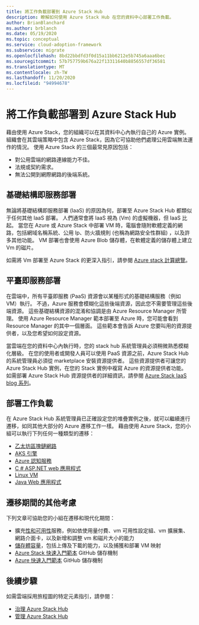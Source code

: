 ```yaml
---
title: 將工作負載部署到 Azure Stack Hub
description: 瞭解如何使用 Azure Stack Hub 在您的資料中心部署工作負載。
author: BrianBlanchard
ms.author: brblanch
ms.date: 05/19/2020
ms.topic: conceptual
ms.service: cloud-adoption-framework
ms.subservice: migrate
ms.openlocfilehash: 8bd22bbdfd3f0d15a11bb6212e5b745a6aaa6bec
ms.sourcegitcommit: 57b757759b676a22f13311640b8856557df36581
ms.translationtype: MT
ms.contentlocale: zh-TW
ms.lasthandoff: 11/20/2020
ms.locfileid: "94994678"
---
```

# <a name="deploy-workloads-to-azure-stack-hub"></a>將工作負載部署到 Azure Stack Hub

藉由使用 Azure Stack，您的組織可以在其資料中心內執行自己的 Azure 實例。 組織會在其雲端策略中包含 Azure Stack，因為它可協助他們處理公用雲端無法運作的情況。 使用 Azure Stack 的三個最常見原因包括：

- 對公用雲端的網路連線能力不佳。
- 法規或契約需求。
- 無法公開到網際網路的後端系統。

## <a name="infrastructure-as-a-service-deployment"></a>基礎結構即服務部署

無論將基礎結構即服務部署 (IaaS) 的原因為何，部署至 Azure Stack Hub 都類似于任何其他 IaaS 部署。 人們通常會將 IaaS 視為 (Vm) 的虛擬機器，但 IaaS 比起。 當您在 Azure 或 Azure Stack 中部署 VM 時，電腦會隨附軟體定義的網路，包括網域名稱系統、公用 Ip、防火牆規則 (也稱為網路安全性群組) ，以及許多其他功能。 VM 部署也會使用 Azure Blob 儲存體，在軟體定義的儲存體上建立 Vm 的磁片。

如需將 Vm 部署至 Azure Stack 的更深入指引，請參閱 [Azure stack 計算總覽](/azure-stack/user/azure-stack-compute-overview?view=azs-2002)。

## <a name="platform-as-a-service-deployment"></a>平臺即服務部署

在雲端中，所有平臺即服務 (PaaS) 資源會以某種形式的基礎結構服務（例如 VM）執行。 不過，Azure 服務會模糊化這些後端資源，因此您不需要管理這些後端資源。 這些基礎結構資源的混淆和協調是由 Azure Resource Manager 所管理。 使用 Azure Resource Manager 範本部署至 Azure 時，您可能會看到 Resource Manager 的其中一個層面。 這些範本會告訴 Azure 您要叫用的資源提供者，以及您希望如何設定資源。

當雲端在您的資料中心內執行時，您的 stack hub 系統管理員必須稍微熟悉模糊化層級。 在您的使用者或開發人員可以使用 PaaS 資源之前，Azure Stack Hub 的系統管理員必須從 marketplace 安裝資源提供者。 這些資源提供者可讓您的 Azure Stack Hub 實例，在您的 Stack 實例中複寫 Azure 的資源提供者功能。 如需部署 Azure Stack Hub 資源提供者的詳細資訊，請參閱 [Azure Stack IaaS blog 系列](https://azure.microsoft.com/blog/azure-stack-iaas-part-one/)。

## <a name="deploy-workloads"></a>部署工作負載

在 Azure Stack Hub 系統管理員已正確設定您的堆疊實例之後，就可以繼續進行遷移，如同其他大部分的 Azure 遷移工作一樣。 藉由使用 Azure Stack，您的小組可以執行下列任何一種類型的遷移：

- [乙太坊區塊鏈網路](/azure-stack/user/azure-stack-ethereum?view=azs-2002)
- [AKS 引擎](/azure-stack/user/azure-stack-kubernetes-aks-engine-overview?view=azs-2002)
- [Azure 認知服務](/azure-stack/user/azure-stack-solution-template-cognitive-services?view=azs-2002)
- [C # ASP.NET web 應用程式](/azure-stack/user/azure-stack-dev-start-howto-vm-dotnet?view=azs-2002)
- [Linux VM](/azure-stack/user/azure-stack-dev-start-howto-deploy-linux?view=azs-2002)
- [Java Web 應用程式](/azure-stack/user/azure-stack-dev-start-howto-vm-java?view=azs-2002)

## <a name="additional-considerations-during-migration"></a>遷移期間的其他考慮

下列文章可協助您的小組在遷移和現代化期間：

- 擴充[性和可用性](https://azure.microsoft.com/blog/azure-stack-iaas-part-six/)服務，例如依使用量付費、vm 可用性設定組、vm 擴展集、網路介面卡，以及新增和調整 vm 和磁片大小的能力
- [儲存體容量](https://azure.microsoft.com/blog/azure-stack-iaas-part-3/)，包括上傳及下載的能力，以及捕獲和部署 VM 映射
- [Azure Stack 快速入門範本](https://github.com/Azure/AzureStack-QuickStart-Templates) GitHub 儲存機制
- [Azure 快速入門範本](https://github.com/Azure/Azure-QuickStart-Templates) GitHub 儲存機制

## <a name="next-steps"></a>後續步驟

如需雲端採用旅程圖的特定元素指引，請參閱：

- [治理 Azure Stack Hub](./govern.md)
- [管理 Azure Stack Hub](./manage.md)
